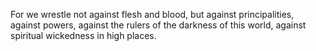 For we wrestle not against flesh and blood, but against principalities, against powers, against the rulers of the darkness of this world, against spiritual wickedness in high places.
